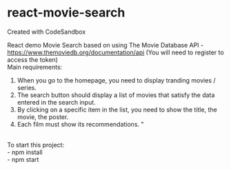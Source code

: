 # react-movie-search
Created with CodeSandbox

React demo Movie Search based on using The Movie Database API - https://www.themoviedb.org/documentation/api (You will need to register to access the token) </br>
Main requirements: <br/>
1. When you go to the homepage, you need to display tranding movies / series.<br/>
2. The search button should display a list of movies that satisfy the data entered in the search input.<br/>
3. By clicking on a specific item in the list, you need to show the title, the movie, the poster.<br/>
4. Each film must show its recommendations. "<br/>
<br/>
To start this project:<br/>
- npm install<br/>
- npm start<br/>
